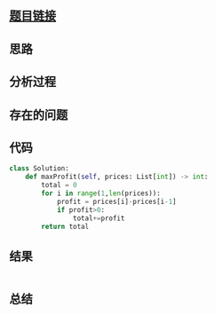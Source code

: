 [//]: # (@Author  : xu.junpeng)
[//]: # (@Time    : 2020/5/19 10:47 下午)
## [题目链接](https://leetcode.com/problems/best-time-to-buy-and-sell-stock-ii/)

## 思路

## 分析过程

## 存在的问题

## 代码
```python
class Solution:
    def maxProfit(self, prices: List[int]) -> int:
        total = 0
        for i in range(1,len(prices)):
            profit = prices[i]-prices[i-1]
            if profit>0:
                total+=profit
        return total
```

## 结果
```

```
## 总结

